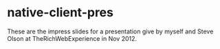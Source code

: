 native-client-pres
==================

These are the impress slides for a presentation give by myself and Steve Olson
at TheRichWebExperience in Nov 2012.